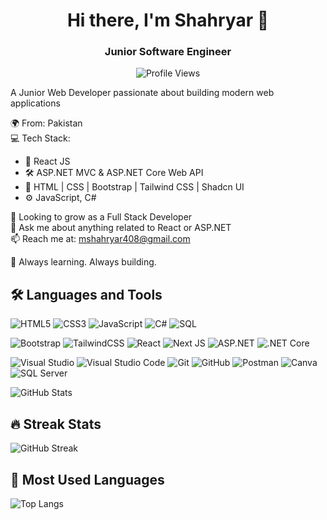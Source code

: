 <div align="center">
<h1 align="center">Hi there, I'm Shahryar 👋</h1>

<h3 align="center"><strong>Junior Software Engineer</strong></h3>

  ![Profile Views](https://komarev.com/ghpvc/?username=Shahryar70&style=flat-square&color=blue)
</div>

A Junior Web Developer passionate about building modern web applications

🌍 From: Pakistan  
💻 Tech Stack:  
- 🧠 React JS 
- 🛠 ASP.NET MVC & ASP.NET Core Web API 
- 🎨 HTML | CSS | Bootstrap | Tailwind CSS | Shadcn UI
- ⚙️ JavaScript, C#

🎯 Looking to grow as a Full Stack Developer  
💬 Ask me about anything related to React or ASP.NET  
📫 Reach me at: mshahryar408@gmail.com 

🚀 Always learning. Always building.

## 🛠 Languages and Tools

<!-- Languages -->
![HTML5](https://img.shields.io/badge/HTML5-E34F26?style=for-the-badge&logo=html5&logoColor=white)
![CSS3](https://img.shields.io/badge/CSS3-1572B6?style=for-the-badge&logo=css3&logoColor=white)
![JavaScript](https://img.shields.io/badge/JavaScript-F7DF1E?style=for-the-badge&logo=javascript&logoColor=black)
![C#](https://img.shields.io/badge/C%23-239120?style=for-the-badge&logo=c-sharp&logoColor=white)
<img src="https://img.shields.io/badge/SQL-025E8C?style=for-the-badge&logo=postgresql&logoColor=white" alt="SQL"/>

<!-- franeworks -->
![Bootstrap](https://img.shields.io/badge/Bootstrap-563D7C?style=for-the-badge&logo=bootstrap&logoColor=white)
![TailwindCSS](https://img.shields.io/badge/TailwindCSS-38B2AC?style=for-the-badge&logo=tailwind-css&logoColor=white)
![React](https://img.shields.io/badge/React-20232A?style=for-the-badge&logo=react&logoColor=61DAFB)
![Next JS](https://img.shields.io/badge/Next.js-000000?style=for-the-badge&logo=nextdotjs&logoColor=white)
![ASP.NET](https://img.shields.io/badge/ASP.NET-512BD4?style=for-the-badge&logo=dotnet&logoColor=white)
![.NET Core](https://img.shields.io/badge/.NET_Core-5C2D91?style=for-the-badge&logo=dotnet&logoColor=white)

<!-- Tools -->
![Visual Studio](https://img.shields.io/badge/Visual%20Studio-5C2D91?style=for-the-badge&logo=visual-studio&logoColor=white)
![Visual Studio Code](https://img.shields.io/badge/VS%20Code-007ACC?style=for-the-badge&logo=visual-studio-code&logoColor=white)
![Git](https://img.shields.io/badge/Git-F05032?style=for-the-badge&logo=git&logoColor=white)
![GitHub](https://img.shields.io/badge/GitHub-181717?style=for-the-badge&logo=github&logoColor=white)
![Postman](https://img.shields.io/badge/Postman-FF6C37?style=for-the-badge&logo=postman&logoColor=white)
![Canva](https://img.shields.io/badge/Canva-00C4CC?style=for-the-badge&logo=canva&logoColor=white)
<img src="https://img.shields.io/badge/SQL_Server-CC2927?style=for-the-badge&logo=microsoftsqlserver&logoColor=white" alt="SQL Server"/>

![GitHub Stats](https://github-readme-stats.vercel.app/api?username=Shahryar70&show_icons=true&theme=default)

## 🔥 Streak Stats

![GitHub Streak](https://github-readme-streak-stats.herokuapp.com?user=Shahryar70&theme=default&hide_border=false)

## 📘 Most Used Languages

![Top Langs](https://github-readme-stats.vercel.app/api/top-langs/?username=Shahryar70&layout=compact&theme=default)


